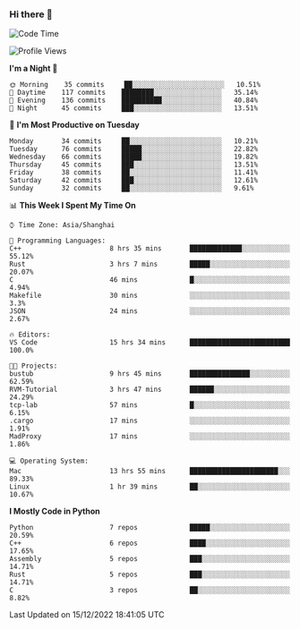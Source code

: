 ### Hi there 👋

<!--
**KarmaD7/KarmaD7** is a ✨ _special_ ✨ repository because its `README.md` (this file) appears on your GitHub profile.

Here are some ideas to get you started:

- 🔭 I’m currently working on ...
- 🌱 I’m currently learning ...
- 👯 I’m looking to collaborate on ...
- 🤔 I’m looking for help with ...
- 💬 Ask me about ...
- 📫 How to reach me: ...
- 😄 Pronouns: ...
- ⚡ Fun fact: ...
-->

<!--START_SECTION:waka-->
![Code Time](http://img.shields.io/badge/Code%20Time-160%20hrs%2049%20mins-blue)

![Profile Views](http://img.shields.io/badge/Profile%20Views-3-blue)

**I'm a Night 🦉** 

```text
🌞 Morning    35 commits     ██░░░░░░░░░░░░░░░░░░░░░░░   10.51% 
🌆 Daytime    117 commits    ████████░░░░░░░░░░░░░░░░░   35.14% 
🌃 Evening    136 commits    ██████████░░░░░░░░░░░░░░░   40.84% 
🌙 Night      45 commits     ███░░░░░░░░░░░░░░░░░░░░░░   13.51%

```
📅 **I'm Most Productive on Tuesday** 

```text
Monday       34 commits     ██░░░░░░░░░░░░░░░░░░░░░░░   10.21% 
Tuesday      76 commits     █████░░░░░░░░░░░░░░░░░░░░   22.82% 
Wednesday    66 commits     █████░░░░░░░░░░░░░░░░░░░░   19.82% 
Thursday     45 commits     ███░░░░░░░░░░░░░░░░░░░░░░   13.51% 
Friday       38 commits     ██░░░░░░░░░░░░░░░░░░░░░░░   11.41% 
Saturday     42 commits     ███░░░░░░░░░░░░░░░░░░░░░░   12.61% 
Sunday       32 commits     ██░░░░░░░░░░░░░░░░░░░░░░░   9.61%

```


📊 **This Week I Spent My Time On** 

```text
⌚︎ Time Zone: Asia/Shanghai

💬 Programming Languages: 
C++                      8 hrs 35 mins       █████████████░░░░░░░░░░░░   55.12% 
Rust                     3 hrs 7 mins        █████░░░░░░░░░░░░░░░░░░░░   20.07% 
C                        46 mins             █░░░░░░░░░░░░░░░░░░░░░░░░   4.94% 
Makefile                 30 mins             ░░░░░░░░░░░░░░░░░░░░░░░░░   3.3% 
JSON                     24 mins             ░░░░░░░░░░░░░░░░░░░░░░░░░   2.67%

🔥 Editors: 
VS Code                  15 hrs 34 mins      █████████████████████████   100.0%

🐱‍💻 Projects: 
bustub                   9 hrs 45 mins       ███████████████░░░░░░░░░░   62.59% 
RVM-Tutorial             3 hrs 47 mins       ██████░░░░░░░░░░░░░░░░░░░   24.29% 
tcp-lab                  57 mins             █░░░░░░░░░░░░░░░░░░░░░░░░   6.15% 
.cargo                   17 mins             ░░░░░░░░░░░░░░░░░░░░░░░░░   1.91% 
MadProxy                 17 mins             ░░░░░░░░░░░░░░░░░░░░░░░░░   1.86%

💻 Operating System: 
Mac                      13 hrs 55 mins      ██████████████████████░░░   89.33% 
Linux                    1 hr 39 mins        ██░░░░░░░░░░░░░░░░░░░░░░░   10.67%

```

**I Mostly Code in Python** 

```text
Python                   7 repos             █████░░░░░░░░░░░░░░░░░░░░   20.59% 
C++                      6 repos             ████░░░░░░░░░░░░░░░░░░░░░   17.65% 
Assembly                 5 repos             ███░░░░░░░░░░░░░░░░░░░░░░   14.71% 
Rust                     5 repos             ███░░░░░░░░░░░░░░░░░░░░░░   14.71% 
C                        3 repos             ██░░░░░░░░░░░░░░░░░░░░░░░   8.82%

```



 Last Updated on 15/12/2022 18:41:05 UTC
<!--END_SECTION:waka-->

